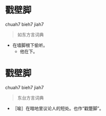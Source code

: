 # 戳壁脚
chuah7 bieh7 jiah7
> 如东方言词典
- 在墙脚根下偷听。
  - 他在下。

# 戳壁脚
chuah7 bieh7 jiah7
> 东台方言词典
- ［喻］在暗地里议论人的短处。也作“戳蹩脚”。
